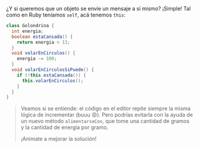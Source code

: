 ¿Y si queremos que un objeto se envíe un mensaje a sí mismo? ¡Simple! Tal como en Ruby teníamos `self`, acá tenemos `this`: 

```java
class Golondrina {
  int energia; 
  boolean estaCansada() {
    return energia < 13;
  }
  void volarEnCirculos() {
    energia -= 100;
  }
  void volarEnCirculosSiPuede() {
    if (!this.estaCansada()) {
      this.volarEnCirculos();
    }
  }
}
```

> Veamos si se entiende: el código en el editor repite siempre la misma lógica de incrementar (buuu :rage:). Pero podrías evitarla con la ayuda de un nuevo método `alimentarseCon`, que tome una cantidad de gramos y la cantidad de energía por gramo.
> 
> ¡Animate a mejorar la solución!     

